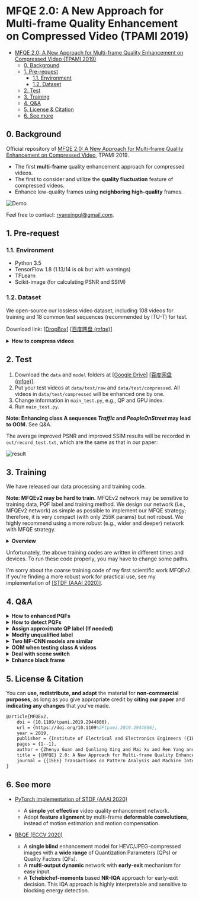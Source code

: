# MFQE 2.0: A New Approach for Multi-frame Quality Enhancement on Compressed Video (TPAMI 2019)

- [MFQE 2.0: A New Approach for Multi-frame Quality Enhancement on Compressed Video (TPAMI 2019)](#mfqe-20-a-new-approach-for-multi-frame-quality-enhancement-on-compressed-video-tpami-2019)
  - [0. Background](#0-background)
  - [1. Pre-request](#1-pre-request)
    - [1.1. Environment](#11-environment)
    - [1.2. Dataset](#12-dataset)
  - [2. Test](#2-test)
  - [3. Training](#3-training)
  - [4. Q&A](#4-qa)
  - [5. License & Citation](#5-license--citation)
  - [6. See more](#6-see-more)

## 0. Background

Official repository of [MFQE 2.0: A New Approach for Multi-frame Quality Enhancement on Compressed Video](http://arxiv.org/abs/1902.09707), TPAMI 2019.

- The first **multi-frame** quality enhancement approach for compressed videos.
- The first to consider and utilize the **quality fluctuation** feature of compressed videos.
- Enhance low-quality frames using **neighboring high-quality** frames.

![Demo](https://user-images.githubusercontent.com/34084019/105737566-10a31b00-5f71-11eb-9d2c-19780ab94ab1.png)

Feel free to contact: ryanxingql@gmail.com.

## 1. Pre-request

### 1.1. Environment

- Python 3.5
- TensorFlow 1.8 (1.13/14 is ok but with warnings)
- TFLearn
- Scikit-image (for calculating PSNR and SSIM)

### 1.2. Dataset

We open-source our lossless video dataset, including 108 videos for training and 18 common test sequences (recommended by ITU-T) for test.

Download link: [[DropBox]](https://www.dropbox.com/sh/d04222pwk36n05b/AAC9SJ1QypPt79MVUZMosLk5a?dl=0) [[百度网盘 (mfqe)]](https://pan.baidu.com/s/1oBZf75bFGRanLmQQLAg4Ew)

<details>

<summary><b>How to compress videos</b></summary>

We have also provided the video compression toolbox in the dataset link.

First edit `option.yml` in `video_compression/`, i.e., `dir_dataset` and `qp`.

Then run:

```bash
cd video_compression/
chmod +x TAppEncoderStatic
python unzip_n_compress.py
```

Finally, we will get:

```tex
MFQEv2_dataset/
├── train_108/
│   ├── raw/
│   └── HM16.5_LDP/
│       └── QP37/
├── test_18/
│   ├── raw/
│   └── HM16.5_LDP/
│       └── QP37/
├── video_compression/
│   └── ...
└── README.md
```

</details>

## 2. Test

1. Download the `data` and `model` folders at [[Google Drive]](https://drive.google.com/drive/folders/1L-d4ptHZWV_jLl6KGvY81CochKcoY4wj?usp=sharing) [[百度网盘 (mfqe)]](https://pan.baidu.com/s/1gE-VnMTgRW-57QiUwVNlVQ).
2. Put your test videos at `data/test/raw` and `data/test/compressed`. All videos in `data/test/compressed` will be enhanced one by one.
3. Change information in `main_test.py`, e.g., QP and GPU index.
4. Run `main_test.py`.

**Note: Enhancing class A sequences *Traffic* and *PeopleOnStreet* may lead to OOM.** See Q&A.

The average improved PSNR and improved SSIM results will be recorded in `out/record_test.txt`, which are the same as that in our paper:

![result](https://user-images.githubusercontent.com/34084019/105737588-16006580-5f71-11eb-9820-b974aeca1917.png)

## 3. Training

We have released our data processing and training code.

**Note: MFQEv2 may be hard to train.** MFQEv2 network may be sensitive to training data, PQF label and training method. We design our network (i.e., MFQEv2 network) as simple as possible to implement our MFQE strategy; therefore, it is very compact (with only 255K params) but not robust. We highly recommend using a more robust (e.g., wider and deeper) network with MFQE strategy.

<details>

<summary><b>Overview</b></summary>

For non-PQF enhancement:

- `main_extract_TrainingSet_NP`
  - Obtain patch pairs (pre-PQF, mid-non-PQF and sub-PQF patch pairs) from videos.
  - Shuffle and stack these pairs into `.npy` files.
- `main_train_NP`: Train non-PQF enhancement model at QP=37 (training model at QP=37 may be easier than other QPs).
- `main_train_FineTune_NP`: Train non-PQF enhancement models at other QPs by fine-tuning QP=37 model.

For PQF enhancement:

- `main_extract_TrainingSet_P`
  - Obtain patch pairs (pre-PQF, mid-PQF and sub-PQF patch pairs) from videos.
  - Shuffle and stack these pairs into `.npy` files.
- `main_train_FinetuneFromStep1_P`: Train PQF enhancement models by fine-tuning non-PQF enhancement models at corresponding QPs.

You can also train your own model by fine-tuning the open-source pre-trained model.

</details>

Unfortunately, the above training codes are written in different times and devices. To run these code properly, you may have to change some paths.

I'm sorry about the coarse training code of my first scientific work MFQEv2. If you're finding a more robust work for practical use, see my implementation of [[STDF (AAAI 2020)]](https://github.com/RyanXingQL/STDF-PyTorch).

## 4. Q&A

<details>

<summary><b>How to enhanced PQFs</b></summary>

In MFQEv2, PQFs are also enhanced using their neighboring PQFs. Note that the models for PQF enhancement and non-PQF enhancement are trained separately.

In MFQEv1, PQFs are enhanced using other image enhancement approaches.

</details>

<details>

<summary><b>How to detect PQFs</b></summary>

In the training stage, we use **ground truth PQF labels**, i.e., labels that generated by PSNR values. See our paper for more details.

In the testing stage, we provide PQF labels of all 18 videos in `data`. Besides, we have two more options for you:

1. Use **ground truth PQF labels** based on PSNR values. PSNR values can be simply obtained from either codecs or bit flow (e.g., log files generated by encoder include PSNR values). Also, we proved in our paper that the PSNR-generated label and detector-generated label have almost the same effect on the final enhancement performance.
2. Simply based on **QP values**. We find that among the 38 values, the QP value is of most importance. Therefore, one can also generate the PQF label according to the QP values. This option works especially for the LDP-encoded video. Note that: a low QP value usually indicates high image quality.

**Further explanation**

In the testing stage, we use a Bi-LSTM based detector to generate PQF labels. It requires a 38-dimension vector as the input. In particular, 36 values are generated by a NR-IQA method, and the other 2 values are QP and bitrate values.

In other words, MFQE approach requires coding information (QP and bitrate), which can simply be extracted from the encoder log file (e.g., log.txt generated by HM16.5).

Specifically:

1. We first encode the raw video by HM16.5 codec, and thus obtain compressed video and its log file (includes QP, bitrate and also PSNR value of each frame).
2. We generate the 36 values by the open-source MATLAB code of the NR-IQA method adopted in our paper.
3. We extract the QP and bitrate values, and combine them with the above 36 values. This way, we obtain a 38-dim vector for each frame.
4. We feed all 38-value vectors of this video into the BiLSTM detector, and finally obtain the PQF label of this video.

As we can see, the whole process is a bit complicated:

- One can use various codecs, and then obtain various log files with different format.
- The data loading process can vary.
- The IQA method is based on MATLAB, which is hard to be transferred into Python code used by MFQEv2.

Therefore, we omit the compression, IQA and detection processes, but instead provide you with the pre-generated 18 PQF labels as well as two simpler options as mentioned above.

</details>

<details>

<summary><b>Assign approximate QP label (If needed)</b></summary>

There may exist frames with different QPs in one video. You can prepare a `npy` file that **records the QP of each frame in one video**, and store it in folder `data/PQF_label` as  `ApprQP_VideoName.npy`.

Notice that we have only 5 models with QP22, 27, 32, 37, 42, so we should record the nearest QP for each frame. For example, if the QPs for 4 frames are: `21,28,25,33`, then we should record: `22,27,27,32`. That's why we call it "approximate QP label".

</details>

<details>

<summary><b>Modify unqualified label</b></summary>

In our MFQE approach, each non-PQF should be enhanced with the help of its neighboring two PQFs (previous one + subsequent one).

Let 0 denotes non-PQF and 1 denotes PQF. In some cases, the PQF label might be something like:

- 0 0 1 ... (The first 2 non-PQFs have no previous PQFs)
- ... 1 0 (The last non-PQF has no subsequent PQF)

Our solution: we simply let themselves to be the pre-PQF and sub-PQF, to manage the enhancement. The test code will automatically detect and fix this problem.

Similarly, the first PQF has no previous PQF, and the last PQF has no subsequent PQF. The first PQF serves as the previous PQF for itself, and the last PQF serves as the subsequent PQF for itself.

</details>

<details>

<summary><b>Two MF-CNN models are similar</b></summary>

There are two different models in `net_MFCNN.py`. `network2` is for QP = 22, 27, 32 and `network1` for QP = 37, 42. Correspondingly, there are two types of pre-trained model. The performances of these two networks are close. Feel free to use them.

</details>

<details>

<summary><b>OOM when testing class A videos</b></summary>

Even with a 2080Ti GPU, we cannot process `2560x1600` frames (i.e., test sequences *Traffic* and *PeopleOnStreet*) directly. We simply cut them into 4 patches for enhancement, combine the enhanced patches, and then calculate PSNR and SSIM. For simplicity, the patching and combination processes are omitted in the test code.

</details> 

<details>

<summary><b>Deal with scene switch</b></summary>

There may exist multiple scenes in one video. Frames in different scenes should not be fused. In this case, we can use SSIM to detect scene switch, and then cut the video into a few clips. Luckily, it seems that no scene switch exists in the 18 test sequences.

</details>

<details>

<summary><b>Enhance black frame</b></summary>

Enhancing black frames or other "plane" frames (all pixel values are the same) may lead to inf PSNR. Our solution:

1. If the middle frame is plane, skip it (do not enhance it).
2. If the pre- or sub-PQF is plane, simply let the middle frame itself to be its pre-PQF and sub-PQF for enhancement.

</details>

## 5. License & Citation

You can **use, redistribute, and adapt** the material for **non-commercial purposes**, as long as you give appropriate credit by **citing our paper** and **indicating any changes** that you've made.

```tex
@article{MFQEv2,
	doi = {10.1109/tpami.2019.2944806},
	url = {https://doi.org/10.1109%2Ftpami.2019.2944806},
	year = 2019,
	publisher = {Institute of Electrical and Electronics Engineers ({IEEE})},
	pages = {1--1},
	author = {Zhenyu Guan and Qunliang Xing and Mai Xu and Ren Yang and Tie Liu and Zulin Wang},
	title = {{MFQE} 2.0: A New Approach for Multi-frame Quality Enhancement on Compressed Video},
	journal = {{IEEE} Transactions on Pattern Analysis and Machine Intelligence}
}
```

## 6. See more

- [PyTorch implementation of STDF (AAAI 2020)](https://github.com/RyanXingQL/STDF-PyTorch)
  - A **simple** yet **effective** video quality enhancement network.
  - Adopt **feature alignment** by multi-frame **deformable convolutions**, instead of motion estimation and motion compensation.

- [RBQE (ECCV 2020)](https://github.com/RyanXingQL/RBQE)
  - A **single blind** enhancement model for HEVC/JPEG-compressed images with a **wide range** of Quantization Parameters (QPs) or Quality Factors (QFs).
  - A **multi-output dynamic** network with **early-exit** mechanism for easy input.
  - A **Tchebichef-moments** based **NR-IQA** approach for early-exit decision. This IQA approach is highly interpretable and sensitive to blocking energy detection.

